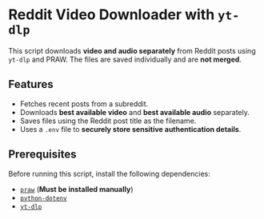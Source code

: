# Reddit Video Downloader with `yt-dlp`

This script downloads **video and audio separately** from Reddit posts using `yt-dlp` and PRAW. The files are saved individually and are **not merged**.

## Features

- Fetches recent posts from a subreddit.
- Downloads **best available video** and **best available audio** separately.
- Saves files using the Reddit post title as the filename.
- Uses a `.env` file to **securely store sensitive authentication details**.

## Prerequisites

Before running this script, install the following dependencies:

- [`praw`](https://praw.readthedocs.io/en/latest/) (**Must be installed manually**)
- [`python-dotenv`](https://pypi.org/project/python-dotenv/)
- [`yt-dlp`](https://github.com/yt-dlp/yt-dlp)
